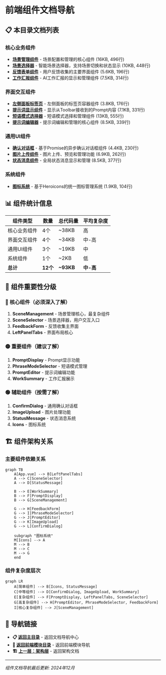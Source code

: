 # 前端组件文档导航

## 📋 本目录文档列表

### 核心业务组件
- **[场景管理组件](./scene-management.md)** - 场景配置和管理的核心组件 (16KB, 496行)
- **[场景选择器](./scene-selector.md)** - 智能场景选择器，支持场景切换和状态显示 (10KB, 448行)
- **[反馈表单组件](./feedback-form.md)** - 用户反馈收集的主要界面组件 (5.6KB, 196行)
- **[工作汇报组件](./work-summary.md)** - AI工作汇报的显示和管理组件 (7.5KB, 314行)

### 界面交互组件
- **[左侧面板标签页](./left-panel-tabs.md)** - 左侧面板的标签页容器组件 (3.8KB, 176行)
- **[提示词显示组件](./prompt-display.md)** - 显示从Toolbar接收到的Prompt内容 (7.1KB, 331行)
- **[短语模式选择器](./phrase-mode-selector.md)** - 短语模式选择和管理组件 (13KB, 555行)
- **[提示词编辑器](./prompt-editor.md)** - 提示词编辑和管理的核心组件 (8.5KB, 339行)

### 通用UI组件
- **[确认对话框](./confirm-dialog.md)** - 基于Promise的异步确认对话框组件 (4.4KB, 230行)
- **[图片上传组件](./image-upload.md)** - 图片上传、预览和管理功能 (6.9KB, 262行)
- **[状态消息组件](./status-message.md)** - 全局状态消息显示和管理 (8.5KB, 377行)

### 系统组件
- **[图标系统](./icons.md)** - 基于Heroicons的统一图标管理系统 (1.9KB, 104行)

## 📊 组件统计信息

| 组件类型 | 数量 | 总代码量 | 平均复杂度 |
|---------|------|----------|-----------|
| 核心业务组件 | 4个 | ~38KB | 高 |
| 界面交互组件 | 4个 | ~34KB | 中-高 |
| 通用UI组件 | 3个 | ~19KB | 中 |
| 系统组件 | 1个 | ~2KB | 低 |
| **总计** | **12个** | **~93KB** | **中-高** |

## 🎯 组件重要性分级

### 🔴 核心组件（必须深入了解）
1. **SceneManagement** - 场景管理核心，最复杂组件
2. **SceneSelector** - 场景选择器，用户交互入口
3. **FeedbackForm** - 反馈收集主界面
4. **LeftPanelTabs** - 界面布局核心

### 🟡 重要组件（建议了解）
1. **PromptDisplay** - Prompt显示功能
2. **PhraseModeSelector** - 短语模式管理
3. **PromptEditor** - 提示词编辑功能
4. **WorkSummary** - 工作汇报展示

### 🟢 辅助组件（按需了解）
1. **ConfirmDialog** - 通用确认对话框
2. **ImageUpload** - 图片处理功能
3. **StatusMessage** - 状态消息系统
4. **Icons** - 图标系统

## 🏗️ 组件架构关系

### 主要组件依赖关系
```mermaid
graph TB
    A[App.vue] --> B[LeftPanelTabs]
    A --> C[SceneSelector]
    A --> D[StatusMessage]
    
    B --> E[WorkSummary]
    B --> F[PromptDisplay]
    B --> G[SceneManagement]
    
    G --> H[FeedbackForm]
    G --> I[PhraseModeSelector]
    G --> J[PromptEditor]
    G --> K[ImageUpload]
    G --> L[ConfirmDialog]
    
    subgraph "图标系统"
    M[Icons] --> A
    M --> B
    M --> C
    M --> G
    end
```

### 组件复杂度层次
```mermaid
graph LR
    A[简单组件] --> B[Icons, StatusMessage]
    C[中等组件] --> D[ConfirmDialog, ImageUpload, WorkSummary]
    E[复杂组件] --> F[PromptDisplay, LeftPanelTabs, SceneSelector]
    G[高复杂组件] --> H[PromptEditor, PhraseModeSelector, FeedbackForm]
    I[核心复杂组件] --> J[SceneManagement]
```

## 🧭 导航链接

- **📋 [返回主目录](../../../README.md)** - 返回文档导航中心
- **🔧 [返回前端模块目录](../index.md)** - 返回前端模块导航
- **🏗️ [上一层：架构层](../../../架构层/index.md)** - 返回架构文档

---
*组件文档导航最后更新: 2024年12月* 
